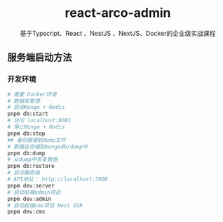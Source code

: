 <h1 align="center">react-arco-admin</h1>
<p align="center">
基于Typscript、React 、NestJS 、NextJS、Docker的企业级实战课程
</p>

## 服务端启动方法

### 开发环境

```bash
# 需要 Docker环境
# 数据库管理
# 启动Mongo + Redis
pnpm db:start
# 访问 localhost:8081
# 停止Mongo + Redis
pnpm db:stop
## 备份数据到dump文件
# 数据会存储到mongodb/dump中
pnpm db:dump
# 从dump中恢复数据
pnpm db:restore
# 启动服务端
# API地址： http://localhost:3000
pnpm dev:server
# 启动前端admin项目
pnpm dev:admin
# 启动前端cms项目 Nest SSR
pnpm dev:cms
```
